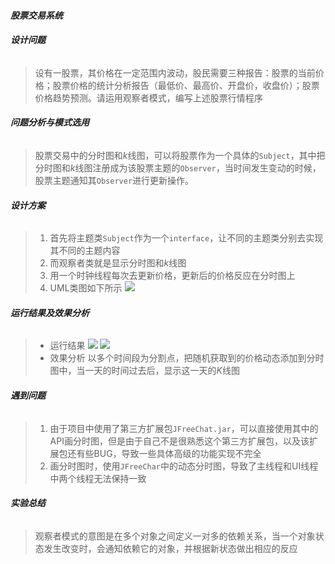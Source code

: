 #### ***股票交易系统***

###### **设计问题**
> 设有一股票，其价格在一定范围内波动，股民需要三种报告：股票的当前价格；股票价格的统计分析报告（最低价、最高价、开盘价，收盘价）；股票价格趋势预测。请运用观察者模式，编写上述股票行情程序

###### **问题分析与模式选用**
> 股票交易中的分时图和$k$线图，可以将股票作为一个具体的`Subject`，其中把分时图和$k$线图注册成为该股票主题的`Observer`，当时间发生变动的时候，股票主题通知其`Observer`进行更新操作。

###### **设计方案**
> 1. 首先将主题类`Subject`作为一个`interface`，让不同的主题类分别去实现其不同的主题内容
> 2. 而观察者类就是显示分时图和$k$线图
> 3. 用一个时钟线程每次去更新价格，更新后的价格反应在分时图上
> 4. UML类图如下所示
> ![](http://homework.0x1010.com/screenshot/designpatterns/02-01.png)

###### **运行结果及效果分析**
> - 运行结果
![](http://homework.0x1010.com/screenshot/designpatterns/02-02.png)
![](http://homework.0x1010.com/screenshot/designpatterns/02-03.png)
> - 效果分析
> 以多个时间段为分割点，把随机获取到的价格动态添加到分时图中，当一天的时间过去后，显示这一天的$K$线图

###### **遇到问题**
> 1. 由于项目中使用了第三方扩展包`JFreeChat.jar`，可以直接使用其中的API画分时图，但是由于自己不是很熟悉这个第三方扩展包，以及该扩展包还有些BUG，导致一些具体高级的功能实现不完全
> 2. 画分时图时，使用`JFreeChar`中的动态分时图，导致了主线程和UI线程中两个线程无法保持一致

###### **实验总结**
> 观察者模式的意图是在多个对象之间定义一对多的依赖关系，当一个对象状态发生改变时，会通知依赖它的对象，并根据新状态做出相应的反应